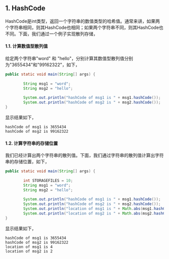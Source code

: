 ## 1. HashCode
HashCode是int类型，返回一个字符串的数值类型的哈希值。通常来讲，如果两个字符串相同，则其HashCode也相同；如果两个字符串不同，则其HashCode也不同。下面，我们通过一个例子实现散列存储，


#### 1.1. 计算数值型散列值
给定两个字符串"word" 和 "hello"，分别计算其数值型散列值分别为"3655434"和"99162322"，如下，

```java
public static void main(String[] args) {
        
        String msg1 = "word";
        String msg2 = "hello";
        
        System.out.println("hashCode of msg1 is " + msg1.hashCode());
        System.out.println("hashCode of msg2 is " + msg2.hashCode());
}
```

显示结果如下，
```shell
hashCode of msg1 is 3655434
hashCode of msg2 is 99162322
```

#### 1.2. 计算字符串的存储位置
我们已经计算出两个字符串的散列值。下面，我们通过字符串的散列值计算出字符串的存储位置，如下，
```java
public static void main(String[] args) {
        
        int STORAGEFILES = 10;
        String msg1 = "word";
        String msg2 = "hello";
        
        System.out.println("hashCode of msg1 is " + msg1.hashCode());
        System.out.println("hashCode of msg2 is " + msg2.hashCode());
        System.out.println("location of msg1 is " + Math.abs(msg1.hashCode())%STORAGEFILES);
        System.out.println("location of msg2 is " + Math.abs(msg2.hashCode())%STORAGEFILES);
}
```

显示结果如下，
```shell
hashCode of msg1 is 3655434
hashCode of msg2 is 99162322
location of msg1 is 4
location of msg2 is 2
```




